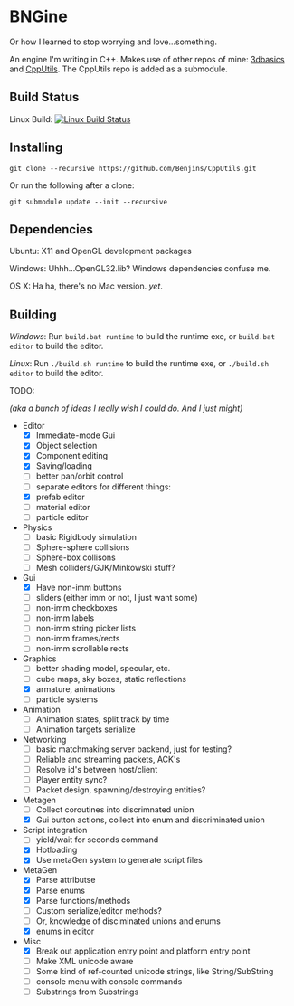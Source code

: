 BNGine
===================
Or how I learned to stop worrying and love...something.

An engine I'm writing in C++.  Makes use of other repos of mine: [3dbasics](https://github.com/Benjins/3dbasics) and [CppUtils](https://github.com/Benjins/CppUtils).  The CppUtils repo is added as a submodule.

Build Status
--------------

Linux Build: [![Linux Build Status](https://travis-ci.org/Benjins/BNGine.svg?branch=master)](https://travis-ci.org/Benjins/BNGine)

Installing
--------------
```
git clone --recursive https://github.com/Benjins/CppUtils.git
```
Or run the following after a clone:
```
git submodule update --init --recursive
```

Dependencies
-------------
Ubuntu: X11 and OpenGL development packages

Windows: Uhhh...OpenGL32.lib? Windows dependencies confuse me.

OS X: Ha ha, there's no Mac version. _yet_.

Building
-------------
*Windows*: Run ```build.bat runtime``` to build the runtime exe, or ```build.bat editor``` to build the editor.

*Linux*: Run ```./build.sh runtime``` to build the runtime exe, or ```./build.sh editor``` to build the editor.


TODO:

*(aka a bunch of ideas I really wish I could do.  And I just might)*

 * Editor
   - [X] Immediate-mode Gui
   - [X] Object selection
   - [X] Component editing 
   - [X] Saving/loading
   - [ ] better pan/orbit control
   - [ ] separate editors for different things:
    + [X] prefab editor
	+ [ ] material editor
	+ [ ] particle editor
 * Physics
   - [ ] basic Rigidbody simulation
   - [ ] Sphere-sphere collisions
   - [ ] Sphere-box collisons
   - [ ] Mesh colliders/GJK/Minkowski stuff?
 * Gui
   - [X] Have non-imm buttons
   - [ ] sliders (either imm or not, I just want some)
   - [ ] non-imm checkboxes
   - [ ] non-imm labels
   - [ ] non-imm string picker lists
   - [ ] non-imm frames/rects
   - [ ] non-imm scrollable rects
 * Graphics
   - [ ] better shading model, specular, etc.
   - [ ] cube maps, sky boxes, static reflections
   - [X] armature, animations
   - [ ] particle systems
 * Animation
   - [ ] Animation states, split track by time
   - [ ] Animation targets serialize
 * Networking
   - [ ] basic matchmaking server backend, just for testing?
   - [ ] Reliable and streaming packets, ACK's
   - [ ] Resolve id's between host/client
   - [ ] Player entity sync?
   - [ ] Packet design, spawning/destroying entities?
 * Metagen
   - [ ] Collect coroutines into discrimnated union
   - [X] Gui button actions, collect into enum and discriminated union
 * Script integration
   - [ ] yield/wait for seconds command
   - [X] Hotloading
   - [X] Use metaGen system to generate script files
 * MetaGen
   - [X] Parse attributse
   - [X] Parse enums
   - [X] Parse functions/methods
   - [ ] Custom serialize/editor methods?
   - [ ] Or, knowledge of disciminated unions and enums
   - [X] enums in editor
 * Misc
   - [X] Break out application entry point and platform entry point
   - [ ] Make XML unicode aware
   - [ ] Some kind of ref-counted unicode strings, like String/SubString
   - [ ] console menu with console commands
   - [ ] Substrings from Substrings